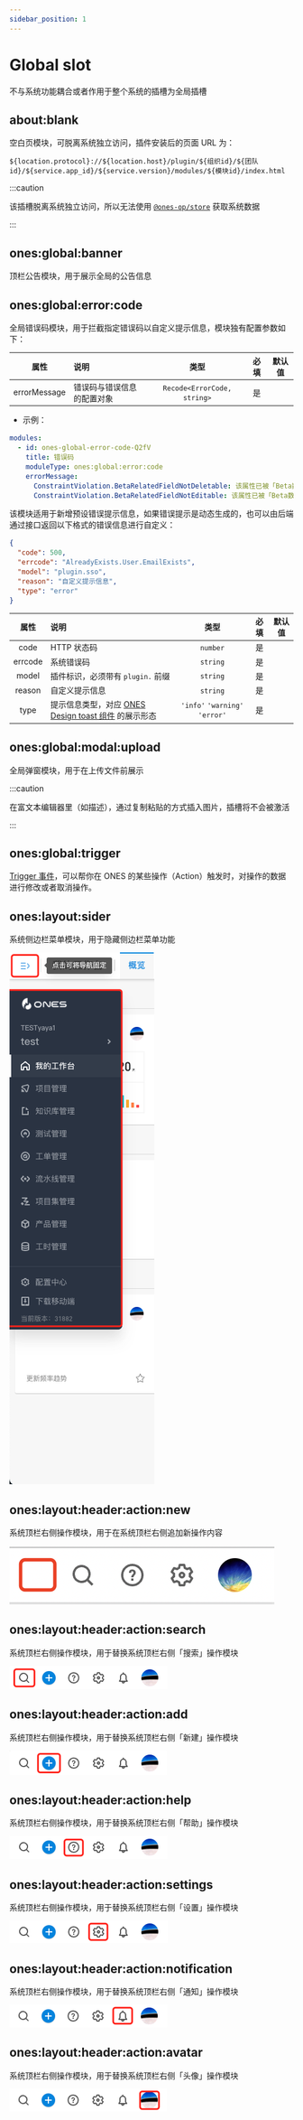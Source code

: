 ```yaml
---
sidebar_position: 1
---
```


# Global slot

不与系统功能耦合或者作用于整个系统的插槽为全局插槽

## about:blank

空白页模块，可脱离系统独立访问，插件安装后的页面 URL 为：

```
${location.protocol}://${location.host}/plugin/${组织id}/${团队id}/${service.app_id}/${service.version}/modules/${模块id}/index.html
```

:::caution

该插槽脱离系统独立访问，所以无法使用 [`@ones-op/store`](../packages/store.md) 获取系统数据

:::

## ones:global:banner

顶栏公告模块，用于展示全局的公告信息

## ones:global:error:code

全局错误码模块，用于拦截指定错误码以自定义提示信息，模块独有配置参数如下：

|     属性     | 说明                       |            类型             | 必填 | 默认值 |
| :----------: | :------------------------- | :-------------------------: | :--: | :----: |
| errorMessage | 错误码与错误信息的配置对象 | `Recode<ErrorCode, string>` |  是  |        |

- 示例：

```yaml
modules:
  - id: ones-global-error-code-Q2fV
    title: 错误码
    moduleType: ones:global:error:code
    errorMessage:
      ConstraintViolation.BetaRelatedFieldNotDeletable: 该属性已被「Beta数据相关逻辑」调用，不可被删除
      ConstraintViolation.BetaRelatedFieldNotEditable: 该属性已被「Beta数据相关逻辑」调用，不可被编辑
```

该模块适用于新增预设错误提示信息，如果错误提示是动态生成的，也可以由后端通过接口返回以下格式的错误信息进行自定义：

```json
{
  "code": 500,
  "errcode": "AlreadyExists.User.EmailExists",
  "model": "plugin.sso",
  "reason": "自定义提示信息",
  "type": "error"
}
```

|  属性   | 说明                                                                                                                                                             |              类型              | 必填 | 默认值 |
| :-----: | :--------------------------------------------------------------------------------------------------------------------------------------------------------------- | :----------------------------: | :--: | :----: |
|  code   | HTTP 状态码                                                                                                                                                      |            `number`            |  是  |        |
| errcode | 系统错误码                                                                                                                                                       |            `string`            |  是  |        |
|  model  | 插件标识，必须带有 `plugin.` 前缀                                                                                                                                |            `string`            |  是  |        |
| reason  | 自定义提示信息                                                                                                                                                   |            `string`            |  是  |        |
|  type   | 提示信息类型，对应 [ONES Design toast 组件](https://bangwork.github.io/ones-design/?path=/docs/core-toast--toast%E5%85%A8%E5%B1%80%E6%8F%90%E7%A4%BA) 的展示形态 | `'info'` `'warning'` `'error'` |  是  |        |

## ones:global:modal:upload

全局弹窗模块，用于在上传文件前展示

:::caution

在富文本编辑器里（如描述），通过复制粘贴的方式插入图片，插槽将不会被激活

:::

## ones:global:trigger

[Trigger 事件](../../abilities/frontend/trigger/index.md)，可以帮你在 ONES 的某些操作（Action）触发时，对操作的数据进行修改或者取消操作。

## ones:layout:sider

系统侧边栏菜单模块，用于隐藏侧边栏菜单功能

![](images/ones-layout-sider.png)

## ones:layout:header:action:new

系统顶栏右侧操作模块，用于在系统顶栏右侧追加新操作内容

![](images/ones-layout-header-action-new.png)

## ones:layout:header:action:search

系统顶栏右侧操作模块，用于替换系统顶栏右侧「搜索」操作模块

![](images/ones-layout-header-action-search.png)

## ones:layout:header:action:add

系统顶栏右侧操作模块，用于替换系统顶栏右侧「新建」操作模块

![](images/ones-layout-header-action-add.png)

## ones:layout:header:action:help

系统顶栏右侧操作模块，用于替换系统顶栏右侧「帮助」操作模块

![](images/ones-layout-header-action-help.png)

## ones:layout:header:action:settings

系统顶栏右侧操作模块，用于替换系统顶栏右侧「设置」操作模块

![](images/ones-layout-header-action-settings.png)

## ones:layout:header:action:notification

系统顶栏右侧操作模块，用于替换系统顶栏右侧「通知」操作模块

![](images/ones-layout-header-action-notification.png)

## ones:layout:header:action:avatar

系统顶栏右侧操作模块，用于替换系统顶栏右侧「头像」操作模块

![](images/ones-layout-header-action-avatar.png)
